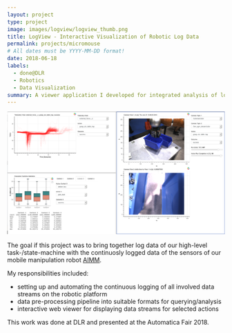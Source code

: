 ```yaml
---
layout: project
type: project
image: images/logview/logview_thumb.png
title: LogView - Interactive Visualization of Robotic Log Data 
permalink: projects/micromouse
# All dates must be YYYY-MM-DD format!
date: 2018-06-18
labels:
  - done@DLR
  - Robotics
  - Data Visualization
summary: A viewer application I developed for integrated analysis of logged task-execution data with logged sensor data for our mobile manipulation platform.
---
```


<a href="https://raw.githubusercontent.com/SebastianRiedel/sebastianriedel.github.io/master/images/logview/logview.png" class="ui large right floated rounded image">
  <img src="../images/logview/logview.png">
</a>

The goal if this project was to bring together log data of our high-level task-/state-machine with the continuosly logged data of the sensors of our mobile manipulation robot [AIMM](https://www.dlr.de/rm/en/desktopdefault.aspx/tabid-11409/#gallery/29194).

My responsibilities included:
- setting up and automating the continuous logging of all involved data streams on the robotic platform
- data pre-processing pipeline into suitable formats for querying/analysis
- interactive web viewer for displaying data streams for selected actions

This work was done at DLR and presented at the Automatica Fair 2018.

